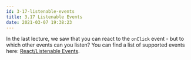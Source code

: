 ```yaml
---
id: 3-17-listenable-events
title: 3.17 Listenable Events
date: 2021-03-07 19:38:23
---
```


In the last lecture, we saw that you can react to the `onClick` event - but to which other events can you listen? You can find a list of supported events here: [React/Listenable Events](../../../../docs/react/listenable-events).
